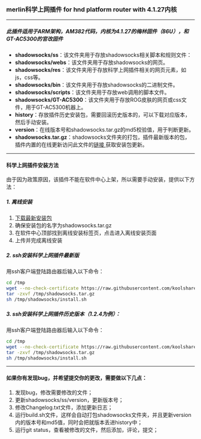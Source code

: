 ### merlin科学上网插件 for hnd platform router with 4.1.27内核
***
##### 此插件适用于ARM架构，AM382代码，内核为4.1.27的梅林固件（86U），和GT-AC5300的官改固件</b><br/>
- **shadowsocks/ss**：该文件夹用于存放shadowsocks相关脚本和规则文件：
- **shadowsocks/webs**：该文件夹用于存放shadowsocks的网页。
- **shadowsocks/res**：该文件夹用于存放科学上网插件相关的网页元素，如js，css等。
- **shadowsocks/bin**：该文件夹用于存放shadowsocks的二进制文件。
- **shadowsocks/scripts**：该文件夹用于存放web调用的脚本文件。
- **shadowsocks/GT-AC5300**：该文件夹用于存放ROG皮肤的网页或css文件，用于GT-AC5300机器上。
- **history**：存放插件历史安装包，需要回滚历史版本的，可以下载对应版本，然后手动安装。
- **version**：在线版本号和shadowsocks.tar.gz的md5校验值，用于判断更新。
- **shadowsocks.tar.gz**：shadowsocks文件夹的打包，插件最新版本的包，插件内置的在线更新访问此文件的[链接 ](https://raw.githubusercontent.com/koolshare/koolshare.github.io/master/shadowsocks/shadowsocks.tar.gz) 获取安装包更新。

---
#### 科学上网插件安装方法
由于因为政策原因，该插件不能在软件中心上架，所以需要手动安装，提供以下方法：

##### 1. 离线安装
1. [下载最新安装包](https://raw.githubusercontent.com/koolshare/koolshare.github.io/master/shadowsocks/shadowsocks.tar.gz)
2. 确保安装包的名字为shadowsocks.tar.gz
3. 在软件中心顶部找到离线安装标签页，点击进入离线安装页面
4. 上传并完成离线安装

##### 2. ssh安装科学上网插件最新版
用ssh客户端登陆路由器后输入以下命令：
```bash
cd /tmp
wget --no-check-certificate https://raw.githubusercontent.com/koolshare/rogsoft/master/shadowsocks/shadowsocks.tar.gz
tar -zxvf /tmp/shadowsocks.tar.gz
sh /tmp/shadowsocks/install.sh
```

##### 3. ssh安装科学上网插件历史版本（1.2.4为例）： 
用ssh客户端登陆路由器后输入以下命令：
```bash
cd /tmp
wget --no-check-certificate https://raw.githubusercontent.com/koolshare/rogsoft/master/shadowsocks/history/shadowsocks_1.2.4.tar.gz
tar -zxvf /tmp/shadowsocks.tar.gz
sh /tmp/shadowsocks/install.sh
```
---
#### 如果你有发现bug，并希望提交你的更改，需要做以下几点：<br/>
1. 发现bug，修改需要修改的文件；<br/>
2. 更新shadowsocks/ss/version，更新版本号；<br/>
3. 修改Changelog.txt文件，添加更新日志；<br/>
4. 运行build.sh文件，这样会自动打包shadowsocks文件夹，并且更新version内的版本号和md5值，同时会把就版本丢进history中；<br/>
5. 运行git status，查看被修改的文件，然后添加，评论，提交；<br/>

